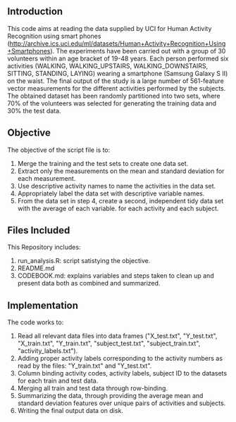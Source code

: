 ## Introduction

This code aims at reading the data supplied by UCI for Human Activity Recognition using smart phones (http://archive.ics.uci.edu/ml/datasets/Human+Activity+Recognition+Using+Smartphones). The experiments have been carried out with a group of 30 volunteers within an age bracket of 19-48 years. Each person performed six activities (WALKING, WALKING_UPSTAIRS, WALKING_DOWNSTAIRS, SITTING, STANDING, LAYING) wearing a smartphone (Samsung Galaxy S II) on the waist. The final output of the study is a large number of 561-feature vector measurements for the different activities performed by the subjects. The obtained dataset has been randomly partitioned into two sets, where 70% of the volunteers was selected for generating the training data and 30% the test data. 

## Objective
The objective of the script file is to:
1. Merge the training and the test sets to create one data set.
2. Extract only the measurements on the mean and standard deviation for each measurement.
3. Use descriptive activity names to name the activities in the data set.
4. Appropriately label the data set with descriptive variable names.
5. From the data set in step 4, create a second, independent tidy data set with the average of each variable. for each activity and each subject.

## Files Included
This Repository includes:
1. run_analysis.R: script satistying the objective.
2. README.md
3. CODEBOOK.md: explains variables and steps taken to clean up and present data both as combined and summarized.

## Implementation
The code works to:
1. Read all relevant data files into data frames ("X_test.txt", "Y_test.txt", "X_train.txt", "Y_train.txt", "subject_test.txt", "subject_train.txt", "activity_labels.txt").
2. Adding proper activity labels corresponding to the activity numbers as read by the files: "Y_train.txt" and "Y_test.txt".
3. Column binding activity codes, activity labels, subject ID to the datasets for each train and test data. 
4. Merging all train and test data through row-binding.
5. Summarizing the data, through providing the average mean and standard deviation features over unique pairs of activities and subjects.
9. Writing the final output data on disk.